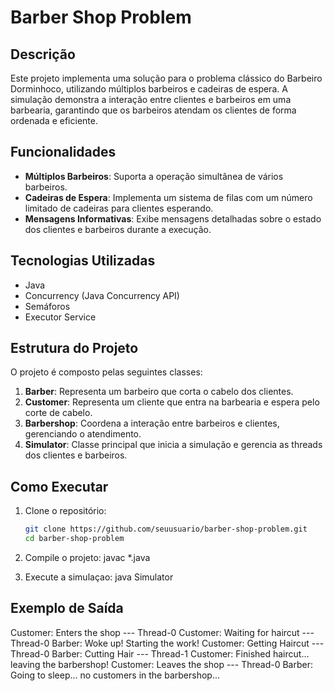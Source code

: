# Barber Shop Problem

## Descrição

Este projeto implementa uma solução para o problema clássico do Barbeiro Dorminhoco, utilizando múltiplos barbeiros e cadeiras de espera. A simulação demonstra a interação entre clientes e barbeiros em uma barbearia, garantindo que os barbeiros atendam os clientes de forma ordenada e eficiente.

## Funcionalidades

- **Múltiplos Barbeiros**: Suporta a operação simultânea de vários barbeiros.
- **Cadeiras de Espera**: Implementa um sistema de filas com um número limitado de cadeiras para clientes esperando.
- **Mensagens Informativas**: Exibe mensagens detalhadas sobre o estado dos clientes e barbeiros durante a execução.

## Tecnologias Utilizadas

- Java
- Concurrency (Java Concurrency API)
- Semáforos
- Executor Service

## Estrutura do Projeto

O projeto é composto pelas seguintes classes:

1. **Barber**: Representa um barbeiro que corta o cabelo dos clientes.
2. **Customer**: Representa um cliente que entra na barbearia e espera pelo corte de cabelo.
3. **Barbershop**: Coordena a interação entre barbeiros e clientes, gerenciando o atendimento.
4. **Simulator**: Classe principal que inicia a simulação e gerencia as threads dos clientes e barbeiros.

## Como Executar

1. Clone o repositório:
   ```bash
   git clone https://github.com/seuusuario/barber-shop-problem.git
   cd barber-shop-problem

2. Compile o projeto:
   javac *.java

3. Execute a simulaçao:
   java Simulator

## Exemplo de Saída

  Customer: Enters the shop --- Thread-0
  Customer: Waiting for haircut --- Thread-0
  Barber: Woke up! Starting the work!
  Customer: Getting Haircut --- Thread-0
  Barber: Cutting Hair --- Thread-1
  Customer: Finished haircut... leaving the barbershop!
  Customer: Leaves the shop --- Thread-0
  Barber: Going to sleep... no customers in the barbershop...
